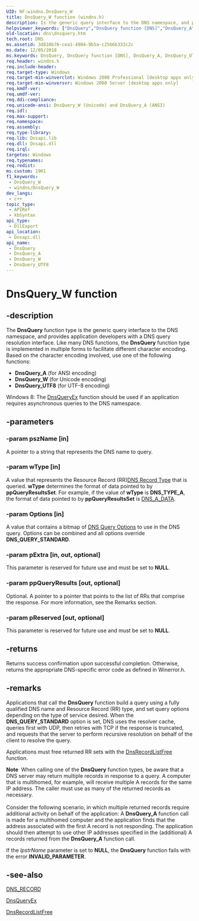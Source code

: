 ```yaml
---
UID: NF:windns.DnsQuery_W
title: DnsQuery_W function (windns.h)
description: Is the generic query interface to the DNS namespace, and provides application developers with a DNS query resolution interface.
helpviewer_keywords: ["DnsQuery","DnsQuery function [DNS]","DnsQuery_A","DnsQuery_UTF8","DnsQuery_W","_dns_dnsquery","dns.dnsquery","windns/DnsQuery","windns/DnsQuery_A","windns/DnsQuery_UTF8","windns/DnsQuery_W"]
old-location: dns\dnsquery.htm
tech.root: DNS
ms.assetid: 3d810b76-cea1-4904-9b5a-c2566b332c2c
ms.date: 12/05/2018
ms.keywords: DnsQuery, DnsQuery function [DNS], DnsQuery_A, DnsQuery_UTF8, DnsQuery_W, _dns_dnsquery, dns.dnsquery, windns/DnsQuery, windns/DnsQuery_A, windns/DnsQuery_UTF8, windns/DnsQuery_W
req.header: windns.h
req.include-header: 
req.target-type: Windows
req.target-min-winverclnt: Windows 2000 Professional [desktop apps only]
req.target-min-winversvr: Windows 2000 Server [desktop apps only]
req.kmdf-ver: 
req.umdf-ver: 
req.ddi-compliance: 
req.unicode-ansi: DnsQuery_W (Unicode) and DnsQuery_A (ANSI)
req.idl: 
req.max-support: 
req.namespace: 
req.assembly: 
req.type-library: 
req.lib: Dnsapi.lib
req.dll: Dnsapi.dll
req.irql: 
targetos: Windows
req.typenames: 
req.redist: 
ms.custom: 19H1
f1_keywords:
 - DnsQuery_W
 - windns/DnsQuery_W
dev_langs:
 - c++
topic_type:
 - APIRef
 - kbSyntax
api_type:
 - DllExport
api_location:
 - Dnsapi.dll
api_name:
 - DnsQuery
 - DnsQuery_A
 - DnsQuery_W
 - DnsQuery_UTF8
---
```


# DnsQuery_W function


## -description

The 
<b>DnsQuery</b> function type is the generic query interface to the DNS namespace, and provides application developers with a DNS query resolution interface. Like many DNS functions, the 
<b>DnsQuery</b> function type is implemented in multiple forms to facilitate different character encoding.
		Based on the character encoding involved, use one of the following functions:
<ul>
<li><b>DnsQuery_A</b> (for ANSI encoding)</li>
<li><b>DnsQuery_W</b> (for Unicode encoding)</li>
<li><b>DnsQuery_UTF8</b> (for UTF-8 encoding)</li>
</ul>Windows 8: The <a href="/windows/desktop/api/windns/nf-windns-dnsqueryex">DnsQueryEx</a> function should be used if an application requires asynchronous queries to the DNS namespace.

## -parameters

### -param pszName [in]

A pointer to a string that represents the DNS name to query.

### -param wType [in]

A value that represents the Resource Record (RR)<a href="/windows/desktop/DNS/dns-constants">DNS Record Type</a> that is queried. <b>wType</b> determines the format of data pointed to by <b>ppQueryResultsSet</b>. For example, if the value of <b>wType</b> is <b>DNS_TYPE_A</b>, the format of data pointed to by <b>ppQueryResultsSet</b> is <a href="/windows/win32/api/windns/ns-windns-dns_a_data">DNS_A_DATA</a>.

### -param Options [in]

A value that contains a bitmap of <a href="/windows/desktop/DNS/dns-constants">DNS Query  Options</a> to use in the DNS query. Options can be combined and all options override <b>DNS_QUERY_STANDARD</b>.

### -param pExtra [in, out, optional]

This parameter is reserved for future use and must be set to <b>NULL</b>.

### -param ppQueryResults [out, optional]

Optional. A pointer to a pointer that points to the list of RRs that comprise the response. For more information, see the Remarks section.

### -param pReserved [out, optional]

This parameter is reserved for future use and must be set to <b>NULL</b>.

## -returns

Returns success confirmation upon successful completion. Otherwise, returns the appropriate DNS-specific error code as defined in Winerror.h.

## -remarks

Applications that call the 
<b>DnsQuery</b> function build a query using a fully qualified DNS name and Resource Record (RR) type, and set query options depending on the type of service desired. When the <b>DNS_QUERY_STANDARD</b> option is set, DNS uses the resolver cache, queries first with UDP, then retries with TCP if the response is truncated, and requests that the server to perform recursive resolution on behalf of the client to resolve the query.

Applications must free returned RR sets with the <a href="/windows/desktop/api/windns/nf-windns-dnsrecordlistfree">DnsRecordListFree</a> function.

<div class="alert"><b>Note</b>  When calling one of the 
<b>DnsQuery</b> function types, be aware that a DNS server may return multiple records in response to a query. A computer that is multihomed, for example, will receive multiple A records for the same IP address. The caller must use as many of the returned records as necessary.</div>
<div> </div>
Consider the following scenario, in which multiple returned records require additional activity on behalf of the application: A <b>DnsQuery_A</b> function call is made for a multihomed computer and the application finds that the address associated with the first A record is not responding. The application should then attempt to use other IP addresses specified in the (additional) A records returned from the <b>DnsQuery_A</b> function call.

 If the <i>lpstrName </i> parameter is set to <b>NULL</b>, the <b>DnsQuery</b> function fails with the error <b>INVALID_PARAMETER</b>.

## -see-also

<a href="/windows/win32/api/windns/ns-windns-dns_recorda">DNS_RECORD</a>



<a href="/windows/desktop/api/windns/nf-windns-dnsqueryex">DnsQueryEx</a>



<a href="/windows/desktop/api/windns/nf-windns-dnsrecordlistfree">DnsRecordListFree</a>